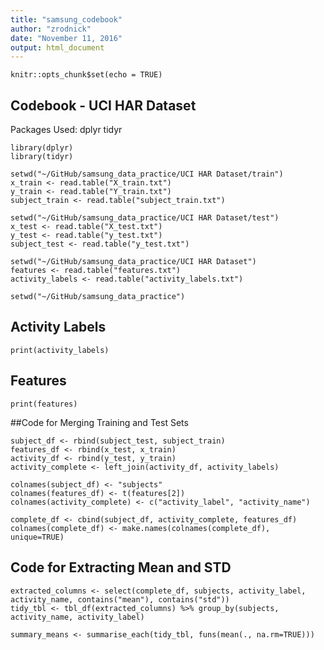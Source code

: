 ```yaml
---
title: "samsung_codebook"
author: "zrodnick"
date: "November 11, 2016"
output: html_document
---
```


```{r setup, include=FALSE}
knitr::opts_chunk$set(echo = TRUE)
```

## Codebook - UCI HAR Dataset

Packages Used:
dplyr
tidyr
```{r packages, include=FALSE}
library(dplyr)
library(tidyr)
```

```{r extracting, echo=FALSE}
setwd("~/GitHub/samsung_data_practice/UCI HAR Dataset/train")
x_train <- read.table("X_train.txt")
y_train <- read.table("Y_train.txt")
subject_train <- read.table("subject_train.txt")

setwd("~/GitHub/samsung_data_practice/UCI HAR Dataset/test")
x_test <- read.table("X_test.txt")
y_test <- read.table("y_test.txt")
subject_test <- read.table("y_test.txt")

setwd("~/GitHub/samsung_data_practice/UCI HAR Dataset")
features <- read.table("features.txt")
activity_labels <- read.table("activity_labels.txt")

setwd("~/GitHub/samsung_data_practice")
```
## Activity Labels
```{r activity_labels}
print(activity_labels)
```

## Features
```{r features}
print(features)
```

##Code for Merging Training and Test Sets
```
subject_df <- rbind(subject_test, subject_train) 
features_df <- rbind(x_test, x_train)
activity_df <- rbind(y_test, y_train)
activity_complete <- left_join(activity_df, activity_labels) 

colnames(subject_df) <- "subjects"
colnames(features_df) <- t(features[2]) 
colnames(activity_complete) <- c("activity_label", "activity_name")

complete_df <- cbind(subject_df, activity_complete, features_df)
colnames(complete_df) <- make.names(colnames(complete_df), unique=TRUE)
```

## Code for Extracting Mean and STD
```
extracted_columns <- select(complete_df, subjects, activity_label, activity_name, contains("mean"), contains("std"))
tidy_tbl <- tbl_df(extracted_columns) %>% group_by(subjects, activity_name, activity_label)

summary_means <- summarise_each(tidy_tbl, funs(mean(., na.rm=TRUE)))
```
